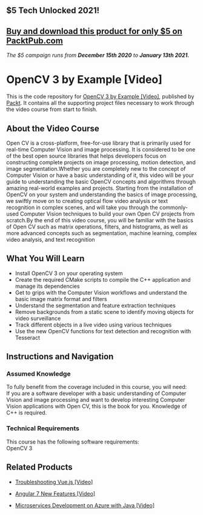 ## $5 Tech Unlocked 2021!
[Buy and download this product for only $5 on PacktPub.com](https://www.packtpub.com/)
-----
*The $5 campaign         runs from __December 15th 2020__ to __January 13th 2021.__*

# OpenCV 3 by Example [Video]
This is the code repository for [OpenCV 3 by Example [Video]](https://www.packtpub.com/application-development/opencv-3-example-video?utm_source=github&utm_medium=repository&utm_campaign=9781787287259), published by [Packt](https://www.packtpub.com/?utm_source=github). It contains all the supporting project files necessary to work through the video course from start to finish.
## About the Video Course
Open CV is a cross-platform, free-for-use library that is primarily used for real-time Computer Vision and image processing. It is considered to be one of the best open source libraries that helps developers focus on constructing complete projects on image processing, motion detection, and image segmentation.Whether you are completely new to the concept of Computer Vision or have a basic understanding of it, this video will be your guide to understanding the basic OpenCV concepts and algorithms through amazing real-world examples and projects.
Starting from the installation of OpenCV on your system and understanding the basics of image processing, we swiftly move on to creating optical flow video analysis or text recognition in complex scenes, and will take you through the commonly-used Computer Vision techniques to build your own Open CV projects from scratch.By the end of this video course, you will be familiar with the basics of Open CV such as matrix operations, filters, and histograms, as well as more advanced concepts such as segmentation, machine learning, complex video analysis, and text recognition

<H2>What You Will Learn</H2>
<DIV class=book-info-will-learn-text>
<UL>
<LI>Install OpenCV 3 on your operating system 
<LI>Create the required CMake scripts to compile the C++ application and manage its dependencies 
<LI>Get to grips with the Computer Vision workflows and understand the basic image matrix format and filters 
<LI>Understand the segmentation and feature extraction techniques 
<LI>Remove backgrounds from a static scene to identify moving objects for video surveillance 
<LI>Track different objects in a live video using various techniques 
<LI>Use the new OpenCV functions for text detection and recognition with Tesseract </LI></UL></DIV>

## Instructions and Navigation
### Assumed Knowledge
To fully benefit from the coverage included in this course, you will need:<br/>
If you are a software developer with a basic understanding of Computer Vision and image processing and want to develop interesting Computer Vision applications with Open CV, this is the book for you. Knowledge of C++ is required.
### Technical Requirements
This course has the following software requirements:<br/>
OpenCV 3

## Related Products
* [Troubleshooting Vue.js [Video]](https://www.packtpub.com/application-development/troubleshooting-vuejs-video?utm_source=github&utm_medium=repository&utm_campaign=9781788993531)

* [Angular 7 New Features [Video]](https://www.packtpub.com/web-development/angular-7-new-features-video?utm_source=github&utm_medium=repository&utm_campaign=9781789619683)

* [Microservices Development on Azure with Java [Video]](https://www.packtpub.com/virtualization-and-cloud/microservices-development-azure-java-video?utm_source=github&utm_medium=repository&utm_campaign=9781789808858)

